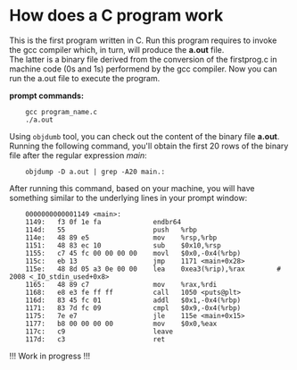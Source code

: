 # How does a C program work

This is the first program written in C. Run this program requires to invoke the  gcc compiler which, in turn, will
produce the **a.out** file.  
The latter is a binary file derived from the conversion of the firstprog.c in machine code (0s and 1s) performend by the gcc compiler. Now you can run the a.out file to execute the program.

__prompt commands:__
```
    gcc program_name.c
    ./a.out
```

Using `objdumb` tool, you can check out the content of the binary file **a.out**.  
Running the following command, you'll obtain the first 20 rows of the binary file after the regular expression _main_:

```
    objdump -D a.out | grep -A20 main.:
```  
After running this command, based on your machine, you will have something similar to the underlying lines in your prompt window:  
``` 
    0000000000001149 <main>:
    1149:	f3 0f 1e fa          	endbr64
    114d:	55                   	push   %rbp
    114e:	48 89 e5             	mov    %rsp,%rbp
    1151:	48 83 ec 10          	sub    $0x10,%rsp
    1155:	c7 45 fc 00 00 00 00 	movl   $0x0,-0x4(%rbp)
    115c:	eb 13                	jmp    1171 <main+0x28>
    115e:	48 8d 05 a3 0e 00 00 	lea    0xea3(%rip),%rax        # 2008 <_IO_stdin_used+0x8>
    1165:	48 89 c7             	mov    %rax,%rdi
    1168:	e8 e3 fe ff ff       	call   1050 <puts@plt>
    116d:	83 45 fc 01          	addl   $0x1,-0x4(%rbp)
    1171:	83 7d fc 09          	cmpl   $0x9,-0x4(%rbp)
    1175:	7e e7                	jle    115e <main+0x15>
    1177:	b8 00 00 00 00       	mov    $0x0,%eax
    117c:	c9                   	leave
    117d:	c3                   	ret
``` 

!!! Work in progress !!!